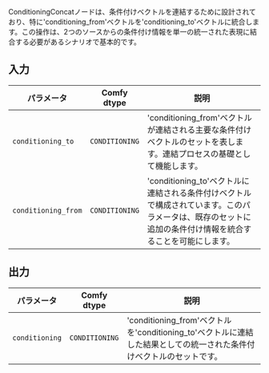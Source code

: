 ConditioningConcatノードは、条件付けベクトルを連結するために設計されており、特に'conditioning_from'ベクトルを'conditioning_to'ベクトルに統合します。この操作は、2つのソースからの条件付け情報を単一の統一された表現に結合する必要があるシナリオで基本的です。

## 入力

| パラメータ             | Comfy dtype        | 説明 |
|-----------------------|--------------------|-------------|
| `conditioning_to`     | `CONDITIONING`     | 'conditioning_from'ベクトルが連結される主要な条件付けベクトルのセットを表します。連結プロセスの基礎として機能します。 |
| `conditioning_from`   | `CONDITIONING`     | 'conditioning_to'ベクトルに連結される条件付けベクトルで構成されています。このパラメータは、既存のセットに追加の条件付け情報を統合することを可能にします。 |

## 出力

| パラメータ            | Comfy dtype        | 説明 |
|----------------------|--------------------|-------------|
| `conditioning`       | `CONDITIONING`     | 'conditioning_from'ベクトルを'conditioning_to'ベクトルに連結した結果としての統一された条件付けベクトルのセットです。 |
